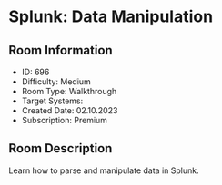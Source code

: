 ﻿# Splunk: Data Manipulation

## Room Information
- ID: 696
- Difficulty: Medium
- Room Type: Walkthrough
- Target Systems: 
- Created Date: 02.10.2023
- Subscription: Premium

## Room Description
Learn how to parse and manipulate data in Splunk.
